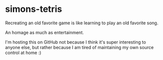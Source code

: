 # simons-tetris

Recreating an old favorite game is like learning to play an old favorite song.

An homage as much as entertainment. 

I'm hosting this on GitHub not because I think it's super interesting to anyone else, but 
rather because I am tired of maintaining my own source control at home :) 

